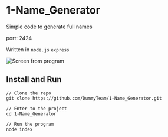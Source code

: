 # 1-Name_Generator
Simple code to generate full names

port: 2424

Written in `node.js` `express`

![Screen from program](https://raw.githubusercontent.com/DummyTeam/1-Name_Generator/master/art/screen.png)


## Install and Run

```
// Clone the repo
git clone https://github.com/DummyTeam/1-Name_Generator.git

// Enter to the project
cd 1-Name_Generator

// Run the program
node index

```
